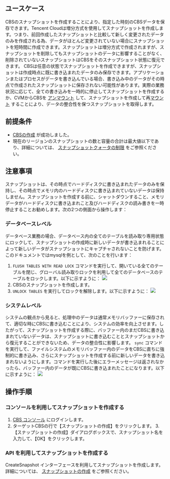 ## ユースケース
CBSのスナップショットを作成することにより、指定した時刻のCBSデータを保存できます。Tencent Cloudは増分方式を使用してスナップショットを作成します。つまり、前回作成したスナップショットと比較して新しく変更されたデータのみを作成される為、データがほとんど変更されていない場合にスナップショットを短時間に作成できます。スナップショットは増分方式で作成されますが、スナップショットを削除してもスナップショットのデータに影響することがなく、削除されていないスナップショットはCBSをそのスナップショット状態に復元できます。
CBSは任意の状態でスナップショットを作成できますが、スナップショットは作成時点に既に書き込まれたデータのみ保存できます。アプリケーションまたはプロセスがデータを書き込んでいる場合、書き込み中のデータがその時点で作成されたスナップショットに保存されない可能性があります。実際の業務状況に応じて、全ての書き込みを一時的に停止してスナップショットを作成するか、CVMからCBSを [アンマウント](https://intl.cloud.tencent.com/document/product/362/32400) して、スナップショットを作成して再[マウント](https://intl.cloud.tencent.com/zh/document/product/362/32401) することにより、データの整合性を保つスナップショットを取得します。

## 前提条件
- [CBSの作成](https://intl.cloud.tencent.com/document/product/362/5744) が成功しました。
- 現在のリージョンのスナップショットの数と容量の合計は最大値以下であり、詳細については、 [スナップショットクォータの制限](https://intl.cloud.tencent.com/document/product/362/5754#Constraint) をご参照ください。

## 注意事項
スナップショットは、その時点でハードディスクに書き込まれたデータのみを保持し、その時点でメモリ内のハードディスクに書き込まれていないデータは保持しません。スナップショットを作成する前に、シャットダウンすること、メモリデータがハードディスクに書き込まれこと及びハードディスクの読み書きを一時停止することお勧めします。次の2つの側面から操作します：
### データベースレベル
データベース業務の場合、データベース内の全てのテーブルを読み取り専用状態にロックして、スナップショットの作成時に新しいデータが書き込まれることによって新しいデータがスナップショットにキャプチャされないことを防げます。このドキュメントではmysqlを例として、次のことを行います：
1. `FLUSH TABLES WITH READ LOCK` コマンドを実行して、開いている全てのテーブルを閉じ、グローバル読み取りロックを利用して全てのデータベースのテーブルをロックします。以下に示すように：
![](https://main.qcloudimg.com/raw/287ad27cec557a52a3386a60b937dc9b.png)
2. CBSのスナップショットを作成します。
3. `UNLOCK TABLES` を実行してロックを解除します。以下に示すように：
![](https://main.qcloudimg.com/raw/8a5fdcb0df254f0f9afcf3ef86679fc0.png)

### システムレベル
システムの観点から見ると、処理中のデータは通常メモリバッファーに保存されて、適切な時にCBSに書き込むことにより、システムの効率を向上させます。したがって、スナップショットを作成する際に、バッファー内のまだCBSに書き込まれていないデータは、スナップショットに書き込むこととスナップショットから復元することができないため、データの整合性に影響します。
`sync` コマンドを実行して、ファイルシステムのメモリバッファー内のデータをCBSに直ちに強制的に書き込み、さらにスナップショットを作成する前に新しいデータを書き込まれないようにします。コマンドを実行した後にエラーメッセージは返されなかったら、バッファー内のデータが既にCBSに書き込まれたことになります。以下に示すように：
![](https://main.qcloudimg.com/raw/e1b0ac245e325281a0693f7ae43946ff.png)



## 操作手順
### コンソールを利用してスナップショットを作成する
1. [CBS コンソール](https://console.cloud.tencent.com/cvm/cbs) にログインします。
2. ターゲットCBSの行で【スナップショットの作成】をクリックします。
3.【スナップショットの作成】ダイアログボックスで、スナップショット名を入力して、【OK】をクリックします。

### API を利用してスナップショットを作成する
CreateSnapshot インターフェースを利用してスナップショットを作成します。詳細については、 [スナップショットの作成](https://intl.cloud.tencent.com/document/product/362/15648) をご参照ください。
